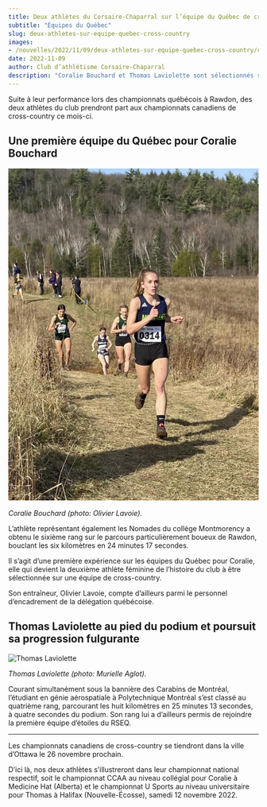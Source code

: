 ```yaml
---
title: Deux athlètes du Corsaire-Chaparral sur l’équipe du Québec de cross-country
subtitle: "Équipes du Québec"
slug: deux-athletes-sur-equipe-quebec-cross-country
images:
- /nouvelles/2022/11/09/deux-athletes-sur-equipe-quebec-cross-country/couverture.jpg
date: 2022-11-09
author: Club d’athlétisme Corsaire-Chaparral
description: "Coralie Bouchard et Thomas Laviolette sont sélectionnés sur l’équipe du Québec."
---
```


Suite à leur performance lors des championnats québécois à Rawdon, des deux athlètes du club prendront part aux championnats canadiens de cross-country ce mois-ci.

## Une première équipe du Québec pour Coralie Bouchard

![Coralie Bouchard](coralie-b.jpg)

_Coralie Bouchard (photo: Olivier Lavoie)._

L’athlète représentant également les Nomades du collège Montmorency a obtenu le sixième rang sur le parcours particulièrement boueux de Rawdon, bouclant les six kilomètres en 24 minutes 17 secondes.

Il s’agit d’une première expérience sur les équipes du Québec pour Coralie, elle qui devient la deuxième athlète féminine de l’histoire du club à être sélectionnée sur une équipe de cross-country.

Son entraîneur, Olivier Lavoie, compte d’ailleurs parmi le personnel d’encadrement de la délégation québécoise.

## Thomas Laviolette au pied du podium et poursuit sa progression fulgurante

![Thomas Laviolette](thomas-l.jpg)

_Thomas Laviolette (photo: Murielle Aglot)._

Courant simultanément sous la bannière des Carabins de Montréal, l’étudiant en génie aérospatiale à Polytechnique Montréal s’est classé au quatrième rang, parcourant les huit kilomètres en 25 minutes 13 secondes, à quatre secondes du podium.
Son rang lui a d’ailleurs permis de rejoindre la première équipe d’étoiles du RSEQ.

---

Les championnats canadiens de cross-country se tiendront dans la ville d’Ottawa le 26 novembre prochain.

D’ici là, nos deux athlètes s’illustreront dans leur championnat national respectif, soit le championnat CCAA au niveau collégial pour Coralie à Medicine Hat (Alberta) et le championnat U Sports au niveau universitaire pour Thomas à Halifax (Nouvelle-Écosse), samedi 12 novembre 2022.